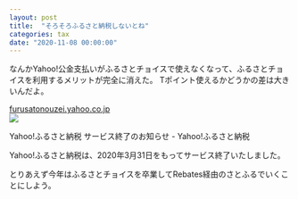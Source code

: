 ```yaml
---
layout: post
title:  "そろそろふるさと納税しないとね"
categories: tax
date: "2020-11-08 00:00:00"
---
```


なんかYahoo!公金支払いがふるさとチョイスで使えなくなって、ふるさとチョイスを利用するメリットが完全に消えた。
Tポイント使えるかどうかの差は大きいんだよ。


<div class="card">
  <a href="https://furusatonouzei.yahoo.co.jp/thanks.html"></a>
  <div class="card__header">
    <a href="https://furusatonouzei.yahoo.co.jp/thanks.html">furusatonouzei.yahoo.co.jp</a>
  </div>
  <div class="card__image">
    <img src="https://s.yimg.jp/images/koukin/02/common/img/ogp/furusato.png">
  </div>
  <div class="card__title">
    <p>
      Yahoo!ふるさと納税 サービス終了のお知らせ - Yahoo!ふるさと納税
    </p>
  </div>
  <div class="card__description">
    <p>Yahoo!ふるさと納税は、2020年3月31日をもってサービス終了いたしました。</p>
  </div>
</div>


とりあえず今年はふるさとチョイスを卒業してRebates経由のさとふるでいくことにしよう。
